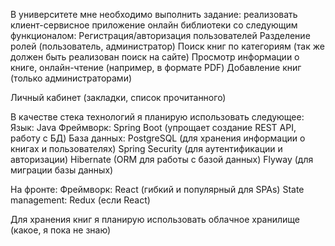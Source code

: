 В университете мне необходимо выполнить задание: реализовать клиент-сервисное приложение онлайн библиотеки со следующим функционалом:
Регистрация/авторизация пользователей
Разделение ролей (пользователь, администратор)
Поиск книг по категориям (так же должен быть реализован поиск на сайте)
Просмотр информации о книге, онлайн-чтение (например, в формате PDF)
Добавление книг (только администраторами)

Личный кабинет (закладки, список прочитанного)

В качестве стека технологий я планирую использовать следующее:
Язык: Java
Фреймворк: Spring Boot (упрощает создание REST API, работу с БД)
База данных: PostgreSQL (для хранения информации о книгах и пользователях)
Spring Security (для аутентификации и авторизации)
Hibernate (ORM для работы с базой данных)
Flyway (для миграции базы данных)

На фронте:
Фреймворк: React (гибкий и популярный для SPAs) 
State management: Redux (если React)

Для хранения книг я планирую использовать облачное хранилище (какое, я пока не знаю)
